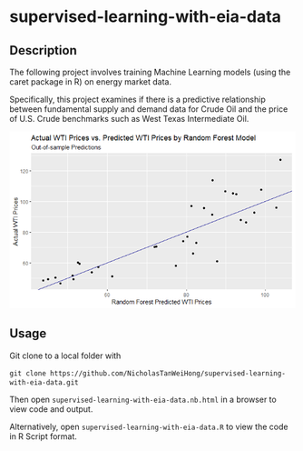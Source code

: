 # supervised-learning-with-eia-data

## Description

The following project involves training Machine Learning models (using the caret package in R) on energy market data.

Specifically, this project examines if there is a predictive relationship between fundamental supply and demand data for Crude Oil and the price of U.S. Crude benchmarks such as West Texas Intermediate Oil.

<p align="center">
  <img src="https://github.com/NicholasTanWeiHong/supervised-learning-with-eia-data/blob/master/images/rf%20perf.png?raw=true" alt="Performance"/>
</p>

## Usage

Git clone to a local folder with

```
git clone https://github.com/NicholasTanWeiHong/supervised-learning-with-eia-data.git
```

Then open ```supervised-learning-with-eia-data.nb.html``` in a browser to view code and output.

Alternatively, open ```supervised-learning-with-eia-data.R``` to view the code in R Script format.